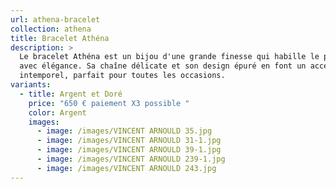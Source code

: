 ```yaml
---
url: athena-bracelet
collection: athena
title: Bracelet Athéna
description: >
  Le bracelet Athéna est un bijou d'une grande finesse qui habille le poignet
  avec élégance. Sa chaîne délicate et son design épuré en font un accessoire
  intemporel, parfait pour toutes les occasions.
variants:
  - title: Argent et Doré
    price: "650 € paiement X3 possible "
    color: Argent
    images:
      - image: /images/VINCENT ARNOULD 35.jpg
      - image: /images/VINCENT ARNOULD 31-1.jpg
      - image: /images/VINCENT ARNOULD 39-1.jpg
      - image: /images/VINCENT ARNOULD 239-1.jpg
      - image: /images/VINCENT ARNOULD 243.jpg
---
```


